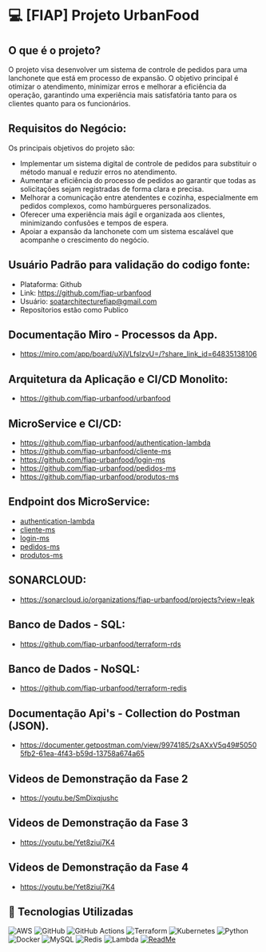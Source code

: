 # 💻 [FIAP] Projeto UrbanFood

## O que é o projeto?
O projeto visa desenvolver um sistema de controle de pedidos para uma lanchonete que está em processo de expansão. 
O objetivo principal é otimizar o atendimento, minimizar erros e melhorar a eficiência da operação, garantindo uma experiência mais satisfatória tanto para os clientes quanto para os funcionários.

## Requisitos do Negócio:

Os principais objetivos do projeto são:
 - Implementar um sistema digital de controle de pedidos para substituir o método manual e reduzir erros no atendimento.
 - Aumentar a eficiência do processo de pedidos ao garantir que todas as solicitações sejam registradas de forma clara e precisa.
 - Melhorar a comunicação entre atendentes e cozinha, especialmente em pedidos complexos, como hambúrgueres personalizados.
 - Oferecer uma experiência mais ágil e organizada aos clientes, minimizando confusões e tempos de espera.
 - Apoiar a expansão da lanchonete com um sistema escalável que acompanhe o crescimento do negócio.

## Usuário Padrão para validação do codigo fonte:

 - Plataforma: Github
 - Link: https://github.com/fiap-urbanfood
 - Usuário: soatarchitecturefiap@gmail.com
 - Reposítorios estão como Publico

## Documentação Miro - Processos da App.
 - https://miro.com/app/board/uXjVLfslzvU=/?share_link_id=64835138106

## Arquitetura da Aplicação e CI/CD Monolito:
 - https://github.com/fiap-urbanfood/urbanfood

## MicroService e CI/CD:
 - https://github.com/fiap-urbanfood/authentication-lambda
 - https://github.com/fiap-urbanfood/cliente-ms
 - https://github.com/fiap-urbanfood/login-ms
 - https://github.com/fiap-urbanfood/pedidos-ms
 - https://github.com/fiap-urbanfood/produtos-ms

## Endpoint dos MicroService:
 - [authentication-lambda](https://gs2j4476z0.execute-api.us-east-1.amazonaws.com/Prod/)
 - [cliente-ms](http://ac8bcef640d5543d48f4da1450a15eb2-733787851.us-east-1.elb.amazonaws.com:8000/docs)
 - [login-ms](http://a290354dd0cfd40cbb428316c51cd3ea-2025820054.us-east-1.elb.amazonaws.com:8001/docs)
 - [pedidos-ms](http://a600b9ecd9467470c9ad4af53ee32358-1571761499.us-east-1.elb.amazonaws.com:8002/docs)
 - [produtos-ms](http://a3b77c3214754428da09bcb0f12c4eaf-675154609.us-east-1.elb.amazonaws.com:8003/docs)

## SONARCLOUD:
 - https://sonarcloud.io/organizations/fiap-urbanfood/projects?view=leak

## Banco de Dados - SQL:
 - https://github.com/fiap-urbanfood/terraform-rds

## Banco de Dados - NoSQL:
 - https://github.com/fiap-urbanfood/terraform-redis

## Documentação Api's - Collection do Postman (JSON). 
 - https://documenter.getpostman.com/view/9974185/2sAXxV5q49#50505fb2-61ea-4f43-b59d-13758a674a65

## Videos de Demonstração da Fase 2
 - https://youtu.be/SmDixqjushc

## Videos de Demonstração da Fase 3
 - https://youtu.be/Yet8ziuj7K4

## Videos de Demonstração da Fase 4
 - https://youtu.be/Yet8ziuj7K4

## 📎 Tecnologias Utilizadas

![AWS](https://img.shields.io/badge/AWS-%23FF9900.svg?style=for-the-badge&logo=amazon-aws&logoColor=white)
![GitHub](https://img.shields.io/badge/github-%23121011.svg?style=for-the-badge&logo=github&logoColor=white)
![GitHub Actions](https://img.shields.io/badge/github%20actions-%232671E5.svg?style=for-the-badge&logo=githubactions&logoColor=white)
![Terraform](https://img.shields.io/badge/terraform-%235835CC.svg?style=for-the-badge&logo=terraform&logoColor=white)
![Kubernetes](https://img.shields.io/badge/kubernetes-%23326ce5.svg?style=for-the-badge&logo=kubernetes&logoColor=white)
![Python](https://img.shields.io/badge/python-3670A0?style=for-the-badge&logo=python&logoColor=ffdd54)
![Docker](https://img.shields.io/badge/docker-%230db7ed.svg?style=for-the-badge&logo=docker&logoColor=white)
![MySQL](https://img.shields.io/badge/mysql-4479A1.svg?style=for-the-badge&logo=mysql&logoColor=white)
![Redis](https://img.shields.io/badge/redis-%23DD0031.svg?style=for-the-badge&logo=redis&logoColor=white)
![Lambda](https://img.shields.io/badge/-AWS%20Lambda-FF9900?style=flat-square&logo=AWS%20Lambda&logoColor=white)
[![ReadMe](https://img.shields.io/badge/ReadMe-018EF5?logo=readme&logoColor=white)](#)
